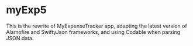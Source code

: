 # myExp5

This is the rewrite of MyExpenseTracker app, adapting the latest version of Alamofire and SwiftyJson frameworks, and using Codable when parsing JSON data.
